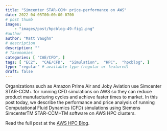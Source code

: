 ```yaml
---
title: "Simcenter STAR-CCM+ price-performance on AWS"
date: 2022-04-05T00:00:00-0700
# post thumb
images:
    - "images/post/hpcblog-49-fig1.png"
#author
author: "Matt Vaughn"
# description
description: ""
# Taxonomies
categories: [ "CAE/CFD", ]
tags: [ "EC2",  "CAE/CFD",  "Simulation",  "HPC",  "hpcblog", ]
type: "regular" # available type (regular or featured)
draft: false
---
```


Organizations such as Amazon Prime Air and Joby Aviation use Simcenter STAR-CCM+ for running CFD simulations on AWS so they can reduce product manufacturing cycles and achieve faster times to market. In this post today, we describe the performance and price analysis of running Computational Fluid Dynamics (CFD) simulations using Siemens SimcenterTM STAR-CCM+TM software on AWS HPC clusters.

Read the full post at the [AWS HPC Blog](https://aws.amazon.com/blogs/hpc/simcenter-star-ccm-price-performance-on-aws/).
